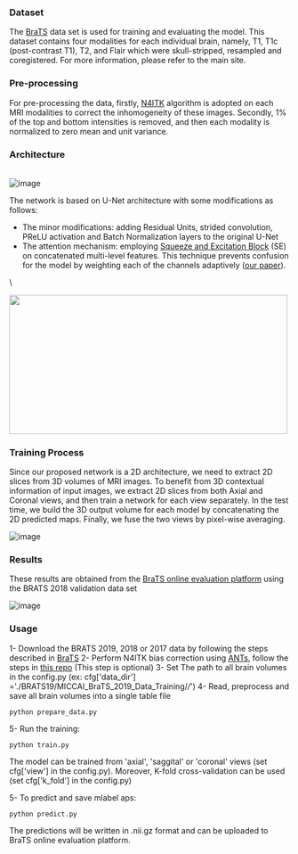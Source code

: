 

### Dataset
The [BraTS](http://www.med.upenn.edu/sbia/brats2018.html) data set is used for training and evaluating the model. This dataset contains four modalities for each individual brain, namely, T1, T1c (post-contrast T1), T2, and Flair which were skull-stripped, resampled and coregistered. For more information, please refer to the main site. 

### Pre-processing
For pre-processing the data, firstly, [N4ITK](https://ieeexplore.ieee.org/abstract/document/5445030) algorithm is adopted on each MRI modalities to correct the inhomogeneity of these images. Secondly, 1% of the top and bottom intensities is removed, and then each modality is normalized to zero mean and unit variance.


### Architecture
\
![image](https://github.com/Mehrdad-Noori/Brain-Tumor-Segmentation/blob/master/doc/model.png)

The network is based on U-Net architecture with some modifications as follows:
- The minor modifications: adding Residual Units, strided convolution, PReLU activation and Batch Normalization layers to the original U-Net
- The attention mechanism: employing [Squeeze and Excitation Block](https://arxiv.org/abs/1709.01507) (SE) on concatenated multi-level features. This technique prevents confusion for the model by weighting each of the channels adaptively ([our paper](https://ieeexplore.ieee.org/document/8964956)).

\
<p align="left"><img src="https://github.com/Mehrdad-Noori/Brain-Tumor-Segmentation/blob/master/doc/attention.png" width="500" height="250"></p>


### Training Process
Since our proposed network is a 2D architecture, we need to extract 2D slices from 3D volumes of MRI images. To benefit from 3D contextual information of input images, we extract 2D slices from both Axial and Coronal views, and then train a network for each view separately. In the test time, we build the 3D output volume for each model by concatenating the 2D predicted maps. Finally, we fuse the two views by pixel-wise averaging. 

![image](https://github.com/Mehrdad-Noori/Brain-Tumor-Segmentation/blob/master/doc/MultiView.png)


### Results
These results are obtained from the [BraTS online evaluation platform](https://ipp.cbica.upenn.edu/) using the BRATS 2018 validation data set

![image](https://github.com/Mehrdad-Noori/Brain-Tumor-Segmentation/blob/master/doc/table.png)


### Usage
1- Download the BRATS 2019, 2018 or 2017 data by following the steps described in [BraTS](https://www.med.upenn.edu/cbica/brats2019/registration.html)
2- Perform N4ITK bias correction using [ANTs](https://github.com/ANTsX/ANTs), follow the steps in [this repo](https://github.com/ellisdg/3DUnetCNN) (This step is optional)
3- Set The path to all brain volumes in the config.py (ex:  cfg['data_dir'] ='./BRATS19/MICCAI_BraTS_2019_Data_Training/*/*')
4- Read, preprocess and save all brain volumes into a single table file
```
python prepare_data.py
```
5- Run the training:
```
python train.py
```
The model can be trained from 'axial', 'saggital' or 'coronal' views (set cfg['view'] in the config.py). Moreover, K-fold cross-validation can be used (set cfg['k_fold'] in the config.py)

5- To predict and save mlabel aps:
```
python predict.py
```
The predictions will be written in .nii.gz format and can be uploaded to BraTS online evaluation platform.

